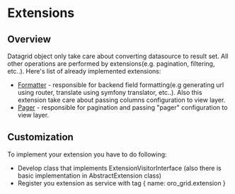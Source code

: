 Extensions
==========

Overview
--------

Datagrid object only take care about converting datasource to result set. All other operations are performed by extensions(e.g. pagination, filtering, etc..).
Here's list of already implemented extensions:

- [Formatter](extensions/formatter.md) - responsible for backend field formatting(e.g generating url using router, translate using symfony translator, etc..).
                                         Also this extension take care about passing columns configuration to view layer.
- [Pager](extensions/pager.md) - responsible for pagination and passing "pager" configuration to view layer.

Customization
-------------

To implement your extension you have to do following:

 - Develop class that implements ExtensionVisitorInterface (also there is basic implementation in AbstractExtension class)
 - Register you extension as service with tag { name: oro_grid.extension }

